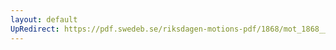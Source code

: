 ```yaml
---
layout: default
UpRedirect: https://pdf.swedeb.se/riksdagen-motions-pdf/1868/mot_1868__fk__00054/mot_1868__fk__00054_001.pdf
---
```

